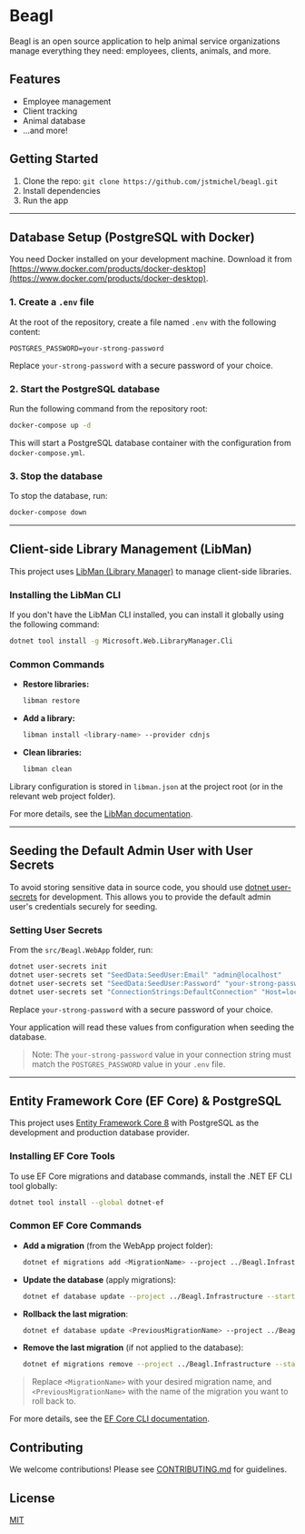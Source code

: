 # Beagl

Beagl is an open source application to help animal service organizations manage everything they need: employees, clients, animals, and more.

## Features

- Employee management
- Client tracking
- Animal database
- ...and more!

## Getting Started

1. Clone the repo: `git clone https://github.com/jstmichel/beagl.git`
2. Install dependencies
3. Run the app

---

## Database Setup (PostgreSQL with Docker)

You need Docker installed on your development machine. Download it from [https://www.docker.com/products/docker-desktop](https://www.docker.com/products/docker-desktop).

### 1. Create a `.env` file

At the root of the repository, create a file named `.env` with the following content:

```env
POSTGRES_PASSWORD=your-strong-password
```

Replace `your-strong-password` with a secure password of your choice.

### 2. Start the PostgreSQL database

Run the following command from the repository root:

```sh
docker-compose up -d
```

This will start a PostgreSQL database container with the configuration from `docker-compose.yml`.

### 3. Stop the database

To stop the database, run:

```sh
docker-compose down
```

---

## Client-side Library Management (LibMan)

This project uses [LibMan (Library Manager)](https://learn.microsoft.com/en-us/aspnet/core/client-side/libman/) to manage client-side libraries.

### Installing the LibMan CLI

If you don't have the LibMan CLI installed, you can install it globally using the following command:

```sh
dotnet tool install -g Microsoft.Web.LibraryManager.Cli
```

### Common Commands

- **Restore libraries:**
  ```sh
  libman restore
  ```
- **Add a library:**
  ```sh
  libman install <library-name> --provider cdnjs
  ```
- **Clean libraries:**
  ```sh
  libman clean
  ```

Library configuration is stored in `libman.json` at the project root (or in the relevant web project folder).

For more details, see the [LibMan documentation](https://learn.microsoft.com/en-us/aspnet/core/client-side/libman/libman-cli).

---

## Seeding the Default Admin User with User Secrets

To avoid storing sensitive data in source code, you should use [dotnet user-secrets](https://learn.microsoft.com/en-us/aspnet/core/security/app-secrets) for development. This allows you to provide the default admin user's credentials securely for seeding.

### Setting User Secrets


From the `src/Beagl.WebApp` folder, run:

```sh
dotnet user-secrets init
dotnet user-secrets set "SeedData:SeedUser:Email" "admin@localhost"
dotnet user-secrets set "SeedData:SeedUser:Password" "your-strong-password"
dotnet user-secrets set "ConnectionStrings:DefaultConnection" "Host=localhost;Port=5432;Database=beagl;Username=beagl_admin;Password=your-strong-password"
```

Replace `your-strong-password` with a secure password of your choice.

Your application will read these values from configuration when seeding the database.

> Note: The `your-strong-password` value in your connection string must match the `POSTGRES_PASSWORD` value in your `.env` file.

---


## Entity Framework Core (EF Core) & PostgreSQL

This project uses [Entity Framework Core 8](https://learn.microsoft.com/en-us/ef/core/) with PostgreSQL as the development and production database provider.

### Installing EF Core Tools

To use EF Core migrations and database commands, install the .NET EF CLI tool globally:

```sh
dotnet tool install --global dotnet-ef
```

### Common EF Core Commands

- **Add a migration** (from the WebApp project folder):
  ```sh
  dotnet ef migrations add <MigrationName> --project ../Beagl.Infrastructure --startup-project .
  ```
- **Update the database** (apply migrations):
  ```sh
  dotnet ef database update --project ../Beagl.Infrastructure --startup-project .
  ```
- **Rollback the last migration**:
  ```sh
  dotnet ef database update <PreviousMigrationName> --project ../Beagl.Infrastructure --startup-project .
  ```
- **Remove the last migration** (if not applied to the database):
  ```sh
  dotnet ef migrations remove --project ../Beagl.Infrastructure --startup-project .
  ```

> Replace `<MigrationName>` with your desired migration name, and `<PreviousMigrationName>` with the name of the migration you want to roll back to.

For more details, see the [EF Core CLI documentation](https://learn.microsoft.com/en-us/ef/core/cli/dotnet).

## Contributing

We welcome contributions! Please see [CONTRIBUTING.md](CONTRIBUTING.md) for guidelines.

## License

[MIT](LICENSE)
